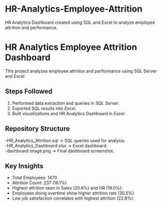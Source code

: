 # HR-Analytics-Employee-Attrition
HR Analytics Dashboard created using SQL and Excel to analyze employee attrition and performance.
# HR Analytics Employee Attrition Dashboard  

This project analyzes employee attrition and performance using SQL Server and Excel  

## Steps Followed  
1. Performed data extraction and queries in *SQL Server*.  
2. Exported SQL results into *Excel*.  
3. Built visualizations and HR Analytics Dashboard in *Excel*.

## Repository Structure
-HR_Analytics_Attrition.sql → SQL queries used for analysis.  
-HR_Analytics_Dashboard.xlsx → Excel dashboard.  
-dashboard image.png → Final dashboard screenshot.  

## Key Insights
- Total Employees: 1470  
- Attrition Count: 237 (16.1%)  
- Highest attrition seen in Sales (20.6%) and HR (19.0%).  
- Employees doing overtime show higher attrition rate (30.5%).  
- Low job satisfaction correlates with highest attrition (22.8%).
